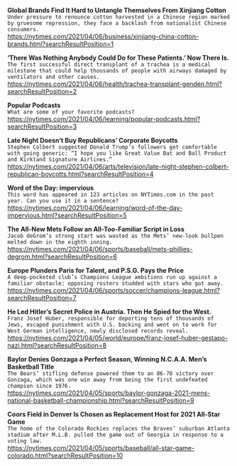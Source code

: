 **Global Brands Find It Hard to Untangle Themselves From Xinjiang Cotton**\
`Under pressure to renounce cotton harvested in a Chinese region marked by gruesome repression, they face a backlash from nationalist Chinese consumers.`\
https://nytimes.com/2021/04/06/business/xinjiang-china-cotton-brands.html?searchResultPosition=1

**‘There Was Nothing Anybody Could Do for These Patients.’ Now There Is.**\
`The first successful direct transplant of a trachea is a medical milestone that could help thousands of people with airways damaged by ventilators and other causes.`\
https://nytimes.com/2021/04/06/health/trachea-transplant-genden.html?searchResultPosition=2

**Popular Podcasts**\
`What are some of your favorite podcasts?`\
https://nytimes.com/2021/04/06/learning/popular-podcasts.html?searchResultPosition=3

**Late Night Doesn’t Buy Republicans’ Corporate Boycotts**\
`Stephen Colbert suggested Donald Trump’s followers get comfortable with going generic: “I hope you like Great Value Bat and Ball Product and Kirkland Signature Airlines.”`\
https://nytimes.com/2021/04/06/arts/television/late-night-stephen-colbert-republican-boycotts.html?searchResultPosition=4

**Word of the Day: impervious**\
`This word has appeared in 123 articles on NYTimes.com in the past year. Can you use it in a sentence?`\
https://nytimes.com/2021/04/06/learning/word-of-the-day-impervious.html?searchResultPosition=5

**The All-New Mets Follow an All-Too-Familiar Script in Loss**\
`Jacob deGrom’s strong start was wasted as the Mets’ new-look bullpen melted down in the eighth inning.`\
https://nytimes.com/2021/04/06/sports/baseball/mets-phillies-degrom.html?searchResultPosition=6

**Europe Plunders Paris for Talent, and P.S.G. Pays the Price**\
`A deep-pocketed club’s Champions League ambitions run up against a familiar obstacle: opposing rosters studded with stars who got away.`\
https://nytimes.com/2021/04/06/sports/soccer/champions-league.html?searchResultPosition=7

**He Led Hitler’s Secret Police in Austria. Then He Spied for the West.**\
`Franz Josef Huber, responsible for deporting tens of thousands of Jews, escaped punishment with U.S. backing and went on to work for West German intelligence, newly disclosed records reveal.`\
https://nytimes.com/2021/04/05/world/europe/franz-josef-huber-gestapo-nazi.html?searchResultPosition=8

**Baylor Denies Gonzaga a Perfect Season, Winning N.C.A.A. Men’s Basketball Title**\
`The Bears’ stifling defense powered them to an 86-70 victory over Gonzaga, which was one win away from being the first undefeated champion since 1976.`\
https://nytimes.com/2021/04/05/sports/baylor-gonzaga-2021-mens-national-basketball-championship.html?searchResultPosition=9

**Coors Field in Denver Is Chosen as Replacement Host for 2021 All-Star Game**\
`The home of the Colorado Rockies replaces the Braves’ suburban Atlanta stadium after M.L.B. pulled the game out of Georgia in response to a voting law.`\
https://nytimes.com/2021/04/05/sports/baseball/all-star-game-colorado.html?searchResultPosition=10

